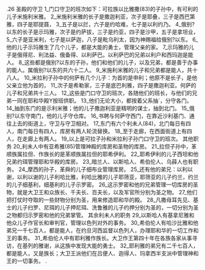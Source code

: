 .26 
圣殿的守卫 
1_门口守卫的班次如下：可拉族以比雅撒(83)的子孙中，有可利的儿子米施利米雅。 2_米施利米雅的长子是撒迦利亚，次子是耶叠，三子是西巴第雅，四子是耶提聂， 3_五子是以拦，六子是约哈难，七子是以利约乃。 4_俄别?以东的长子是示玛雅，次子是约萨拔，三子是约亚，四子是沙甲，五子是拿坦业， 5_六子是亚米利，七子是以萨迦，八子是毗乌利太，因为神赐福给俄别?以东。 6_他的儿子示玛雅生了几个儿子，都是大能的勇士，管理父亲的家。 7_示玛雅的儿子是俄得尼、利法益、俄备得、以利萨巴。以利萨巴的兄弟以利户和西玛迦是能人。 8_这些都是俄别?以东的子孙，他们和他们的儿子，以及兄弟，都是善于办事的能人。属俄别?以东的共六十二人。 9_米施利米雅的儿子和兄弟都是能人，共十八人。 10_米拉利子孙中的何萨有几个儿子：为首的是申利；他原不是长子，是他父亲立他为首的， 11_次子是希勒家，三子是底巴利雅，四子是撒迦利亚。何萨的儿子和兄弟共十三人。 
12_这些是门口守卫的班次，各随他们的班长，与他们的兄弟一同在耶和华殿Y按班供职。 13_他们无论大小，都按着父系抽`，分守各门。 14_抽到东门的是示利米雅；他的儿子撒迦利亚是精明的谋士，抽到北门。 15_俄别?以东守南门，他的儿子守仓库。 16_书聘与何萨守西门，在靠近沙利基门、通往上去的街道上，守卫与守卫相对。 17_东门有六个利未人(84)，北门每日有四人，南门每日有四人，库房有两人轮流替换。 18_至于走廊，在西面街道上有四人，在走廊上有两人。 19_以上是可拉子孙和米拉利子孙门口守卫的班次。 
其他职务 
20_利未人中有亚希雅(85)管理神殿的库房和圣物的库房。 21_拉但子孙中，革顺族属拉但、作族长的是革顺族属拉但的耶希伊利。 
22_耶希伊利的儿子西坦和他兄弟约珥管理耶和华殿的库房。 23_暗兰人、以斯哈人、希伯伦人、乌薛人也有职务。 24_摩西的孙子，革舜的儿子细布业管理库房。 25_还有他的弟兄：以利以谢，以利以谢的儿子利哈比雅，利哈比雅的儿子耶筛亚，耶筛亚的儿子约兰，约兰的儿子细基利，细基利的儿子示罗密。 26_这示罗密和他的兄弟管理一切库房的圣物，就是大卫王和众族长、千夫长、百夫长，以及军官所分别为圣之物。 27_他们把打仗时夺取的一些财物分别为圣，用来修造耶和华的殿。 28_凡撒母耳先见、基士的儿子扫罗、尼珥的儿子押尼珥、洗鲁雅的儿子约押分别为圣的，一切分别为圣之物都归示罗密和他的兄弟掌管。 
其余利未人的职务 
29_以斯哈人有基拿尼雅和他众儿子作官长和审判官，管理以色列对外的事务。 30_希伯伦人有哈沙比雅和他弟兄一千七百人，都是能人，在约旦河西监督以色列人，办理耶和华的一切工作和王的事务。 31_希伯伦人中有耶利雅作族长。大卫作王第四十年在各族各家从事寻访，在基列的雅谢，从这族中发现大能的勇士。 32_耶利雅的弟兄有二千七百人，都是能人，又是族长；大卫王派他们在吕便人、迦得人、玛拿西半支派中管理神和王的一切事务。 
 .